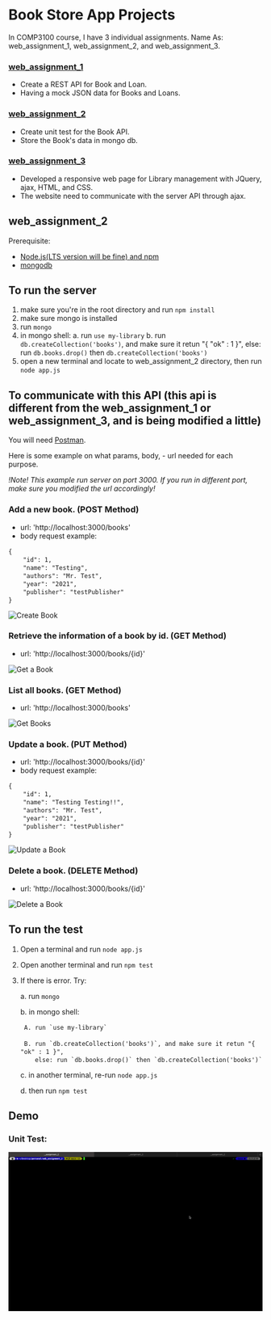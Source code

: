 
# Book Store App Projects 
In COMP3100 course, I have 3 individual assignments. 
Name As: web_assignment_1, web_assignment_2, and web_assignment_3.

### [web_assignment_1](https://github.com/yeeteing/web_assignment_1)
- Create a REST API for Book and Loan.
- Having a mock JSON data for Books and Loans.

### [web_assignment_2](https://github.com/yeeteing/web_assignment_2)
- Create unit test for the Book API.
- Store the Book's data in mongo db.

### [web_assignment_3](https://github.com/yeeteing/web_assignment_3)
- Developed a responsive web page for Library management with JQuery, ajax, HTML, and CSS. 
- The website need to communicate with the server API through ajax.

## web_assignment_2
Prerequisite: 
- [Node.js(LTS version will be fine) and npm](https://docs.npmjs.com/downloading-and-installing-node-js-and-npm#using-a-node-version-manager-to-install-node-js-and-npm)
- [mongodb](https://www.mongodb.com/try/download/community)
## To run the server
1. make sure you're in the root directory and run `npm install`
2. make sure mongo is installed
3. run `mongo`
4. in mongo shell: 
    a. run `use my-library`
    b. run `db.createCollection('books')`, and make sure it retun "{ "ok" : 1 }", 
    else: run `db.books.drop()` then `db.createCollection('books')`
5. open a new terminal and locate to web_assignment_2 directory, then run `node app.js`

## To communicate with this API (this api is different from the web_assignment_1 or web_assignment_3, and is being modified a little)
You will need [Postman](https://www.postman.com/downloads/).

Here is some example on what params, body, - url needed for each purpose.

*!Note! This example run server on port 3000. If you run in different port, make sure you modified the url accordingly!*

### Add a new book. (POST Method)
- url: 'http://localhost:3000/books'
- body request example: 
```
{
    "id": 1,
    "name": "Testing",
    "authors": "Mr. Test",
    "year": "2021",
    "publisher": "testPublisher"
}
```

![Create Book](./readme_assets/CreateBook.gif)
### Retrieve the information of a book by id. (GET Method)
- url: 'http://localhost:3000/books/{id}'

![Get a Book](./readme_assets/GetABook.gif)

### List all books. (GET Method)
- url: 'http://localhost:3000/books'

![Get Books](./readme_assets/GetBooks.gif)

### Update a book. (PUT Method)
- url: 'http://localhost:3000/books/{id}'
- body request example: 
```
{
    "id": 1,
    "name": "Testing Testing!!",
    "authors": "Mr. Test",
    "year": "2021",
    "publisher": "testPublisher"
}
```
![Update a Book](./readme_assets/UpdateBook.gif)

### Delete a book. (DELETE Method)
- url: 'http://localhost:3000/books/{id}'

![Delete a Book](./readme_assets/DeleteBook.gif)


## To run the test
1. Open a terminal and run `node app.js`
2. Open another terminal and run `npm test`
3. If there is error. Try: 

    a. run `mongo`

    b. in mongo shell: 

        A. run `use my-library`

        B. run `db.createCollection('books')`, and make sure it retun "{ "ok" : 1 }", 
           else: run `db.books.drop()` then `db.createCollection('books')`

    c. in another terminal, re-run `node app.js`

    d. then run `npm test`

## Demo
### Unit Test:
![Unit Tests](./readme_assets/Test.gif)
